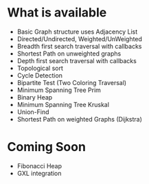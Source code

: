 What is available
===================
+ Basic Graph structure uses Adjacency List
+ Directed/Undirected, Weighted/UnWeighted
+ Breadth first search traversal with callbacks
+ Shortest Path on unweighted graphs
+ Depth first search traversal with callbacks
+ Topological sort
+ Cycle Detection
+ Bipartite Test (Two Coloring Traversal)
+ Minimum Spanning Tree Prim
+ Binary Heap
+ Minimum Spanning Tree Kruskal
+ Union-Find
+ Shortest Path on weighted Graphs (Dijkstra)

Coming Soon
====================
+ Fibonacci Heap
+ GXL integration



